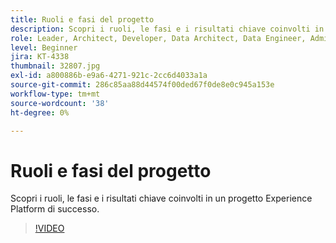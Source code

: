 ```yaml
---
title: Ruoli e fasi del progetto
description: Scopri i ruoli, le fasi e i risultati chiave coinvolti in un progetto Experience Platform di successo.
role: Leader, Architect, Developer, Data Architect, Data Engineer, Admin, User
level: Beginner
jira: KT-4338
thumbnail: 32807.jpg
exl-id: a800886b-e9a6-4271-921c-2cc6d4033a1a
source-git-commit: 286c85aa88d44574f00ded67f0de8e0c945a153e
workflow-type: tm+mt
source-wordcount: '38'
ht-degree: 0%

---
```


# Ruoli e fasi del progetto

Scopri i ruoli, le fasi e i risultati chiave coinvolti in un progetto Experience Platform di successo.

>[!VIDEO](https://video.tv.adobe.com/v/3430447?learn=on&enablevpops&captions=ita)

